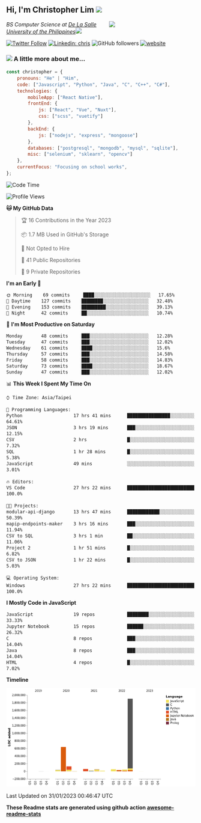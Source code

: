 <h2>Hi, I'm Christopher Lim <img src="https://media3.giphy.com/media/r3SVtaGUukD5V6UjzP/giphy.gif" width="50" /></h2>
<img align='right' src="https://media.giphy.com/media/M9gbBd9nbDrOTu1Mqx/giphy.gif" width="230">
<p><em>BS Computer Science at <a href="https://www.dlsu.edu.ph/">De La Salle University of the Philippines</a><img src="https://media.giphy.com/media/WUlplcMpOCEmTGBtBW/giphy.gif" width="30"> 
</em></p>

[![Twitter Follow](https://img.shields.io/twitter/follow/ClovesJL?label=Follow)](https://twitter.com/intent/follow?screen_name=ClovesJL)
[![Linkedin: chris](https://img.shields.io/badge/-chris-blue?style=flat-square&logo=Linkedin&logoColor=white&link=https://www.linkedin.com/in/christopher-lim-122831183/)](https://www.linkedin.com/in/christopher-lim-122831183/)
![GitHub followers](https://img.shields.io/github/followers/cc-visionary?label=Follow&style=social)
[![website](https://img.shields.io/badge/Website-46a2f1.svg?&style=flat-square&logo=Google-Chrome&logoColor=white&link=http://christopherlim.surge.sh/)](http://christopherlim.surge.sh/)

### <img src="https://media.giphy.com/media/VgCDAzcKvsR6OM0uWg/giphy.gif" width="50"> A little more about me...  

```javascript
const christopher = {
    pronouns: "He" | "Him",
    code: ["Javascript", "Python", "Java", "C", "C++", "C#"],
    technologies: {
        mobileApp: ["React Native"],
        frontEnd: {
            js: ["React", "Vue", "Nuxt"],
            css: ["scss", "vuetify"]
        },
        backEnd: {
            js: ["nodejs", "express", "mongoose"]
        },
        databases: ["postgresql", "mongodb", "mysql", "sqlite"],
        misc: ["selenium", "sklearn", "opencv"]
    },
    currentFocus: "Focusing on school works",
};
```

<!--START_SECTION:waka-->
![Code Time](http://img.shields.io/badge/Code%20Time-635%20hrs%2034%20mins-blue)

![Profile Views](http://img.shields.io/badge/Profile%20Views-9-blue)

**🐱 My GitHub Data** 

> 🏆 16 Contributions in the Year 2023
 > 
> 📦 1.7 MB Used in GitHub's Storage 
 > 
> 🚫 Not Opted to Hire
 > 
> 📜 41 Public Repositories 
 > 
> 🔑 9 Private Repositories  
 > 
**I'm an Early 🐤** 

```text
🌞 Morning    69 commits     ████░░░░░░░░░░░░░░░░░░░░░   17.65% 
🌆 Daytime    127 commits    ████████░░░░░░░░░░░░░░░░░   32.48% 
🌃 Evening    153 commits    █████████░░░░░░░░░░░░░░░░   39.13% 
🌙 Night      42 commits     ██░░░░░░░░░░░░░░░░░░░░░░░   10.74%

```
📅 **I'm Most Productive on Saturday** 

```text
Monday       48 commits     ███░░░░░░░░░░░░░░░░░░░░░░   12.28% 
Tuesday      47 commits     ███░░░░░░░░░░░░░░░░░░░░░░   12.02% 
Wednesday    61 commits     ████░░░░░░░░░░░░░░░░░░░░░   15.6% 
Thursday     57 commits     ███░░░░░░░░░░░░░░░░░░░░░░   14.58% 
Friday       58 commits     ███░░░░░░░░░░░░░░░░░░░░░░   14.83% 
Saturday     73 commits     ████░░░░░░░░░░░░░░░░░░░░░   18.67% 
Sunday       47 commits     ███░░░░░░░░░░░░░░░░░░░░░░   12.02%

```


📊 **This Week I Spent My Time On** 

```text
⌚︎ Time Zone: Asia/Taipei

💬 Programming Languages: 
Python                   17 hrs 41 mins      ████████████████░░░░░░░░░   64.61% 
JSON                     3 hrs 19 mins       ███░░░░░░░░░░░░░░░░░░░░░░   12.15% 
CSV                      2 hrs               █░░░░░░░░░░░░░░░░░░░░░░░░   7.32% 
SQL                      1 hr 28 mins        █░░░░░░░░░░░░░░░░░░░░░░░░   5.38% 
JavaScript               49 mins             ░░░░░░░░░░░░░░░░░░░░░░░░░   3.01%

🔥 Editors: 
VS Code                  27 hrs 22 mins      █████████████████████████   100.0%

🐱‍💻 Projects: 
modular-api-django       13 hrs 47 mins      ████████████░░░░░░░░░░░░░   50.39% 
mapip-endpoints-maker    3 hrs 16 mins       ███░░░░░░░░░░░░░░░░░░░░░░   11.94% 
CSV to SQL               3 hrs 1 min         ██░░░░░░░░░░░░░░░░░░░░░░░   11.06% 
Project 2                1 hr 51 mins        █░░░░░░░░░░░░░░░░░░░░░░░░   6.82% 
CSV to JSON              1 hr 22 mins        █░░░░░░░░░░░░░░░░░░░░░░░░   5.03%

💻 Operating System: 
Windows                  27 hrs 22 mins      █████████████████████████   100.0%

```

**I Mostly Code in JavaScript** 

```text
JavaScript               19 repos            ████████░░░░░░░░░░░░░░░░░   33.33% 
Jupyter Notebook         15 repos            ██████░░░░░░░░░░░░░░░░░░░   26.32% 
C                        8 repos             ███░░░░░░░░░░░░░░░░░░░░░░   14.04% 
Java                     8 repos             ███░░░░░░░░░░░░░░░░░░░░░░   14.04% 
HTML                     4 repos             █░░░░░░░░░░░░░░░░░░░░░░░░   7.02%

```


**Timeline**

![Chart not found](https://raw.githubusercontent.com/cc-visionary/cc-visionary/master/charts/bar_graph.png) 


 Last Updated on 31/01/2023 00:46:47 UTC
<!--END_SECTION:waka-->

**These Readme stats are generated using github action [awesome-readme-stats](https://github.com/anmol098/waka-readme-stats)**
